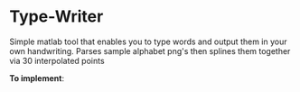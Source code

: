 # Type-Writer
Simple matlab tool that enables you to type words and output them in your own handwriting.
Parses sample alphabet png's then splines them together via 30 interpolated points



**To implement**:
